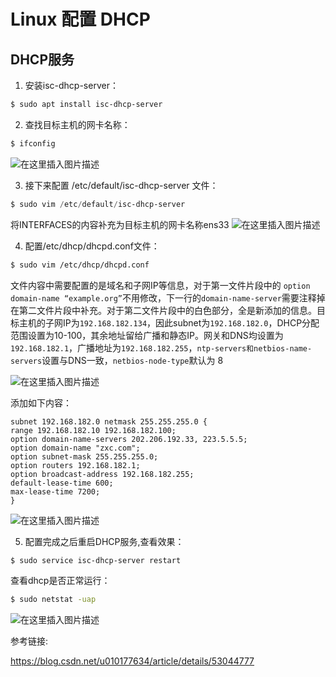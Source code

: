 # Linux 配置 DHCP
## DHCP服务

1. 安装isc-dhcp-server：

```powershell
$ sudo apt install isc-dhcp-server
```
2. 查找目标主机的网卡名称：

```sh
$ ifconfig
```
![在这里插入图片描述](https://img-blog.csdnimg.cn/20191021160115110.png?x-oss-process=image/watermark,type_ZmFuZ3poZW5naGVpdGk,shadow_10,text_aHR0cHM6Ly9ibG9nLmNzZG4ubmV0L3FxXzQxNDk1MzQw,size_16,color_FFFFFF,t_70)

3. 接下来配置 /etc/default/isc-dhcp-server 文件：

```powershell
$ sudo vim /etc/default/isc-dhcp-server
```
将INTERFACES的内容补充为目标主机的网卡名称ens33
![在这里插入图片描述](https://img-blog.csdnimg.cn/20191021160439503.png?x-oss-process=image/watermark,type_ZmFuZ3poZW5naGVpdGk,shadow_10,text_aHR0cHM6Ly9ibG9nLmNzZG4ubmV0L3FxXzQxNDk1MzQw,size_16,color_FFFFFF,t_70)

4. 配置/etc/dhcp/dhcpd.conf文件：
```sh
$ sudo vim /etc/dhcp/dhcpd.conf
```
文件内容中需要配置的是域名和子网IP等信息，对于第一文件片段中的
`option domain-name “example.org”`不用修改，下一行的`domain-name-server`需要注释掉在第二文件片段中补充。对于第二文件片段中的白色部分，全是新添加的信息。目标主机的子网IP为`192.168.182.134`，因此subnet为`192.168.182.0`，DHCP分配范围设置为10-100，其余地址留给广播和静态IP。网关和DNS均设置为`192.168.182.1`，广播地址为`192.168.182.255`，`ntp-servers和netbios-name-servers`设置与DNS一致，`netbios-node-type`默认为 8

![在这里插入图片描述](https://img-blog.csdnimg.cn/20191021161151349.png?x-oss-process=image/watermark,type_ZmFuZ3poZW5naGVpdGk,shadow_10,text_aHR0cHM6Ly9ibG9nLmNzZG4ubmV0L3FxXzQxNDk1MzQw,size_16,color_FFFFFF,t_70)

添加如下内容：
```
subnet 192.168.182.0 netmask 255.255.255.0 {
range 192.168.182.10 192.168.182.100;
option domain-name-servers 202.206.192.33, 223.5.5.5;
option domain-name "zxc.com";
option subnet-mask 255.255.255.0;
option routers 192.168.182.1;
option broadcast-address 192.168.182.255;
default-lease-time 600;
max-lease-time 7200;
}
```

![在这里插入图片描述](https://img-blog.csdnimg.cn/20191021161003802.png?x-oss-process=image/watermark,type_ZmFuZ3poZW5naGVpdGk,shadow_10,text_aHR0cHM6Ly9ibG9nLmNzZG4ubmV0L3FxXzQxNDk1MzQw,size_16,color_FFFFFF,t_70)

5. 配置完成之后重启DHCP服务,查看效果：

```sh
$ sudo service isc-dhcp-server restart
```
查看dhcp是否正常运行：

```sh
$ sudo netstat -uap
```
![在这里插入图片描述](https://img-blog.csdnimg.cn/20191021161702545.png?x-oss-process=image/watermark,type_ZmFuZ3poZW5naGVpdGk,shadow_10,text_aHR0cHM6Ly9ibG9nLmNzZG4ubmV0L3FxXzQxNDk1MzQw,size_16,color_FFFFFF,t_70)

参考链接: 

<https://blog.csdn.net/u010177634/article/details/53044777>
